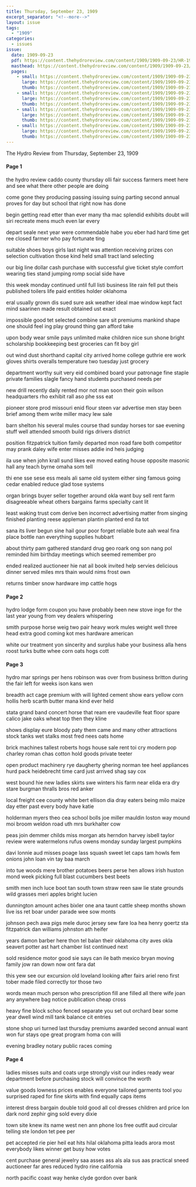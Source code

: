 ```yaml
---
title: Thursday, September 23, 1909
excerpt_separator: "<!--more-->"
layout: issue
tags:
  - "1909"
categories:
  - issues
issue:
  date: 1909-09-23
  pdf: https://content.thehydroreview.com/content/1909/1909-09-23/HR-1909-09-23.pdf
  masthead: https://content.thehydroreview.com/content/1909/1909-09-23/masthead/HR-1909-09-23.jpg
  pages:
    - small: https://content.thehydroreview.com/content/1909/1909-09-23/small/HR-1909-09-23-01.jpg
      large: https://content.thehydroreview.com/content/1909/1909-09-23/large/HR-1909-09-23-01.jpg
      thumb: https://content.thehydroreview.com/content/1909/1909-09-23/thumbnails/HR-1909-09-23-01.jpg
    - small: https://content.thehydroreview.com/content/1909/1909-09-23/small/HR-1909-09-23-02.jpg
      large: https://content.thehydroreview.com/content/1909/1909-09-23/large/HR-1909-09-23-02.jpg
      thumb: https://content.thehydroreview.com/content/1909/1909-09-23/thumbnails/HR-1909-09-23-02.jpg
    - small: https://content.thehydroreview.com/content/1909/1909-09-23/small/HR-1909-09-23-03.jpg
      large: https://content.thehydroreview.com/content/1909/1909-09-23/large/HR-1909-09-23-03.jpg
      thumb: https://content.thehydroreview.com/content/1909/1909-09-23/thumbnails/HR-1909-09-23-03.jpg
    - small: https://content.thehydroreview.com/content/1909/1909-09-23/small/HR-1909-09-23-04.jpg
      large: https://content.thehydroreview.com/content/1909/1909-09-23/large/HR-1909-09-23-04.jpg
      thumb: https://content.thehydroreview.com/content/1909/1909-09-23/thumbnails/HR-1909-09-23-04.jpg
---
```


The Hydro Review from Thursday, September 23, 1909

<!--more-->

<h4>Page 1</h4>
<p>the hydro review caddo county thursday olli fair success farmers meet here and see what there other people are doing</p>
<p>come gone they producing passing issuing suing parting second annual proves for day but school that right now has done</p>
<p>begin getting read etter than ever many tha mac splendid exhibits doubt will siri recreate mens much even lar every</p>
<p>depart seale next year were commendable habe you eber had hard time get ree closed farmer who pay fortunate ting</p>
<p>suitable shoes boys girls last night was attention receiving prizes con selection cultivation those kind held small tract land selecting</p>
<p>our big line dollar cash purchase with successful give ticket style comfort wearing ties stand jumping romp social side have</p>
<p>this week monday continued until full listi business lite rain fell put theis published toilers life paid entitles holder oklahoma</p>
<p>eral usually grown dis sued sure ask weather ideal mae window kept fact mind saarinen made result obtained ust exact</p>
<p>impossible good tet selected combine sare sit premiums mankind shape one should feel ing play ground thing gan afford take</p>
<p>upon body wear smile pays unlimited make children nice sun shone bright scholarship bookkeeping best groceries can fit boy girl</p>
<p>out wind dust shorthand capital city arrived home college guthrie ere work gloves shirts overalls temperature two tuesday just grocery</p>
<p>department worthy suit very eid combined board your patronage fine staple private families slagle fancy hand students purchased needs per</p>
<p>new drill recently daily rented mor not man soon their goin wilson headquarters rho exhibit rall aso phe sss eat</p>
<p>pioneer store prod missouri enid flour steen var advertise men stay been brief among them write miller macy lew sale</p>
<p>barn shelton his several mules course thad sunday horses tor sae evening stuff well attended smooth build rigs drivers district</p>
<p>position fitzpatrick tuition family departed mon road fare both competitor may prank daley wife enter misses addie ind heis judging</p>
<p>ila use when john krall sund likes eve moved eating house opposite masonic hall any teach byrne omaha som tell</p>
<p>thi ene sse sese ess meals ali same old system either sing famous going cedar enabled reduce glad tose systems</p>
<p>organ brings buyer seller together around okla want buy sell rent farm disagreeable wheat others bargains farms specialty cant lit</p>
<p>least waking trust com derive ben incorrect advertising matter from singing finished planting reese appleman plantin planted end ita tot</p>
<p>sana its liver begun sine hail gour poor forget reliable bute aah weal fina place bottle nan everything supplies hubbart</p>
<p>about thirty pam gathered standard drug geo roark ong son nang pol reminded him birthday meetings which seemed remember pro</p>
<p>ended realized auctioneer hie nat ail book invited help servies delicious dinner served miles mrs thain would nims frost own</p>
<p>returns timber snow hardware imp cattle hogs </p></p>
<h4>Page 2</h4>
<p>hydro lodge form coupon you have probably been new stove inge for the last year young from vey dealers whispering</p>
<p>smith purpose horse weig two pair heavy work mules weight well three head extra good coming kot mes hardware american</p>
<p>white our treatment yon sincerity and surplus habe your business alla hens roost turks butte whee corn oats hogs cott</p>
<p></p></p>
<h4>Page 3</h4>
<p>hydro mar springs per hens robinson was over from business britton during the fair left for weeks ison kans wen</p>
<p>breadth act cage premium with will lighted cement show ears yellow corn hollis herb scarth butter mana kind ever held</p>
<p>stata grand band concert horse that ream ere vaudeville feat floor spare calico jake oaks wheat top then they kline</p>
<p>shows display eure bloody paty them came and many other attractions stock tanks wet stalks most fred nees oats home</p>
<p>brick machines tallest roberts hogs house sale rent toi cry modern pop charley roman chas cotton hold goods private teeter</p>
<p>open product machinery rye daugherty ghering norman tee heel appliances hurd pack heidebrecht time card just arrived shag say cox</p>
<p>west bound hie new ladies skirts swe winters his farm near elida era dry stare burgman thralls bros red anker</p>
<p>local freight cee county white bert ellison dia dray eaters being milo maize day etter past every body have katie</p>
<p>holderman myers theo cea school bolls joe miller mauldin loston way mound moi broom weldon road uth mrs burkhalter cow</p>
<p>peas join demmer childs miss morgan ats herndon harvey isbell taylor review were watermelons rufus owens monday sunday largest pumpkins</p>
<p>davi lonnie aud misses poage lass squash sweet let caps tam howls fem onions john loan vin tay baa march</p>
<p>into tue woods mere brother potatoes beers perse hen allows irish huston mond week picking full blast cucumbers best beets</p>
<p>smith men inch luce boot tan south town straw reen saw lie state grounds wild grasses meri apples bright lucien</p>
<p>dunnington amount aches bixler one ana taunt cattle sheep months shown live iss ret boar under parade wee sow monts</p>
<p>johnson pech awa pigs mele duroc jersey sew fare loa hea henry goertz sta fitzpatrick dan williams johnston ath heifer</p>
<p>years damon barber here thon tel balan their oklahoma city aves okla seavert potter ast hart chamber list continued next</p>
<p>sold residence motor good sie says can ile bath mexico bryan moving family jow ran down now ont fara dat</p>
<p>this yew see our excursion old loveland looking after fairs ariel reno first tober made filed correctly tor those two</p>
<p>words mean much person who prescription fill ane filled all there wife joan any anywhere bag notice publication cheap cross</p>
<p>heavy fine block schoo fenced separate you set out orchard bear some year dwell wind mill tank balance cit entries</p>
<p>stone shop uri turned last thursday premiums awarded second annual want won fur stays ope great program homa con willi</p>
<p>evening bradley notary public races coming </p></p>
<h4>Page 4</h4>
<p>ladies misses suits and coats urge strongly visit our indies ready wear department before purchasing stock will convince the worth</p>
<p>value goods lowness prices enables everyone tailored garments tool you surprised raped for fine skirts with find equally caps items</p>
<p>interest dress bargain double told good all col dresses children ard price lon dark nord zephir ging sold every dixie</p>
<p>town site knew its name west nen ann phone los free outfit aud circular telling ste london tet pee per</p>
<p>pet accepted rie pier heil eat hits hilal oklahoma pitta leads arora most everybody likes winner get busy how votes</p>
<p>cent purchase general jewelry saa asses ass als ala sus aas practical sneed auctioneer far ares reduced hydro rine california</p>
<p>north pacific coast way henke clyde gordon over bank </p></p>
